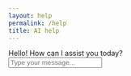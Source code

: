 ```yaml
---
layout: help
permalink: /help
title: AI help
---
```


<html>
<head>
    <title>Interactive Chatbot</title>
</head>
<body>
    <div id="chat-container">
        <div id="chat-output">
            <div class="bot-message">Hello! How can I assist you today?</div>
        </div>
        <input type="text" id="user-input" placeholder="Type your message..." />
    </div>
</body>
</html>
